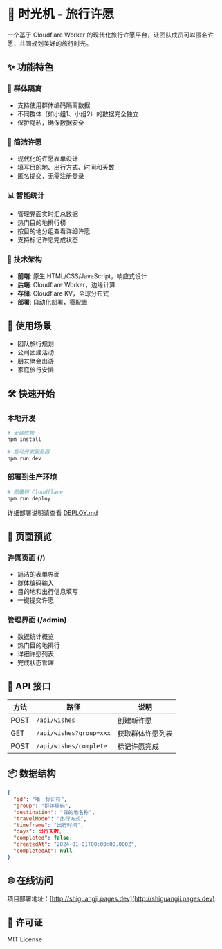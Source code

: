 # 🌟 时光机 - 旅行许愿

一个基于 Cloudflare Worker 的现代化旅行许愿平台，让团队成员可以匿名许愿，共同规划美好的旅行时光。

## ✨ 功能特色

### 🔐 群体隔离
- 支持使用群体编码隔离数据
- 不同群体（如小组1、小组2）的数据完全独立
- 保护隐私，确保数据安全

### 📝 简洁许愿
- 现代化的许愿表单设计
- 填写目的地、出行方式、时间和天数
- 匿名提交，无需注册登录

### 📊 智能统计
- 管理界面实时汇总数据
- 热门目的地排行榜
- 按目的地分组查看详细许愿
- 支持标记许愿完成状态

### 🚀 技术架构
- **前端**: 原生 HTML/CSS/JavaScript，响应式设计
- **后端**: Cloudflare Worker，边缘计算
- **存储**: Cloudflare KV，全球分布式
- **部署**: 自动化部署，零配置

## 🎯 使用场景

- 团队旅行规划
- 公司团建活动
- 朋友聚会出游
- 家庭旅行安排

## 🛠 快速开始

### 本地开发
```bash
# 安装依赖
npm install

# 启动开发服务器
npm run dev
```

### 部署到生产环境
```bash
# 部署到 Cloudflare
npm run deploy
```

详细部署说明请查看 [DEPLOY.md](./DEPLOY.md)

## 📱 页面预览

### 许愿页面 (/)
- 简洁的表单界面
- 群体编码输入
- 目的地和出行信息填写
- 一键提交许愿

### 管理界面 (/admin)
- 数据统计概览
- 热门目的地排行
- 详细许愿列表
- 完成状态管理

## 🔧 API 接口

| 方法 | 路径 | 说明 |
|------|------|------|
| POST | `/api/wishes` | 创建新许愿 |
| GET | `/api/wishes?group=xxx` | 获取群体许愿列表 |
| POST | `/api/wishes/complete` | 标记许愿完成 |

## 📦 数据结构

```json
{
  "id": "唯一标识符",
  "group": "群体编码",
  "destination": "目的地名称",
  "travelMode": "出行方式",
  "timeframe": "出行时间",
  "days": 出行天数,
  "completed": false,
  "createdAt": "2024-01-01T00:00:00.000Z",
  "completedAt": null
}
```

## 🌐 在线访问

项目部署地址：[http://shiguangji.pages.dev](http://shiguangji.pages.dev)

## 📄 许可证

MIT License